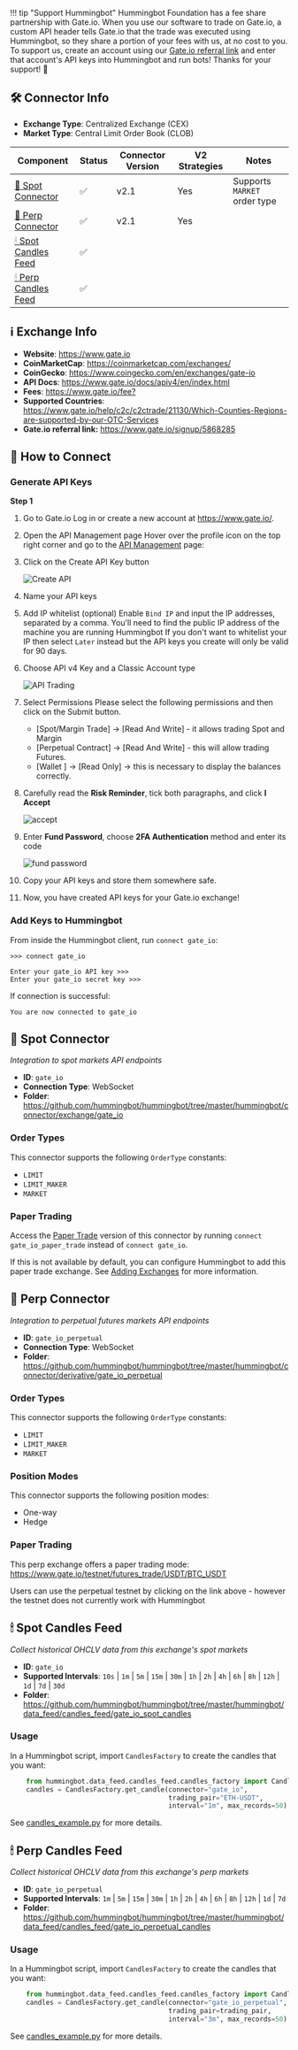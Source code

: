 !!! tip "Support Hummingbot"
    Hummingbot Foundation has a fee share partnership with Gate.io. When you use our software to trade on Gate.io, a custom API header tells Gate.io that the trade was executed using Hummingbot, so they share a portion of your fees with us, at no cost to you. To support us, create an account using our [Gate.io referral link](https://www.gate.io/signup/5868285) and enter that account's API keys into Hummingbot and run bots! Thanks for your support! 🙏


## 🛠 Connector Info

- **Exchange Type**: Centralized Exchange (CEX)
- **Market Type**: Central Limit Order Book (CLOB)

| Component | Status | Connector Version | V2 Strategies | Notes | 
| --------- | ------ | ----------------- |  ------------ | ----- |
| [🔀 Spot Connector](#spot-connector) | ✅ | v2.1 | Yes | Supports `MARKET` order type
| [🔀 Perp Connector](#perp-connector) | ✅ | v2.1 | Yes |
| [🕯 Spot Candles Feed](#spot-candles-feed) | ✅ | 
| [🕯 Perp Candles Feed](#perp-candles-feed) | ✅ | 

## ℹ️ Exchange Info

- **Website**: <https://www.gate.io>
- **CoinMarketCap**: <https://coinmarketcap.com/exchanges/>
- **CoinGecko**: <https://www.coingecko.com/en/exchanges/gate-io>
- **API Docs**: <https://www.gate.io/docs/apiv4/en/index.html>
- **Fees**: <https://www.gate.io/fee?>
- **Supported Countries**: <https://www.gate.io/help/c2c/c2ctrade/21130/Which-Counties-Regions-are-supported-by-our-OTC-Services>
- **Gate.io referral link:** <https://www.gate.io/signup/5868285>


## 🔑 How to Connect

### Generate API Keys

**Step 1**

1. Go to Gate.io
Log in or create a new account at https://www.gate.io/.

2. Open the API Management page
Hover over the profile icon on the top right corner and go to the [API Management](https://www.gate.io/myaccount/api_key_manage) page:
   
3. Click on the Create API Key button

    ![Create API](gate.io-api1.png)

4. Name your API keys

5. Add IP whitelist (optional)
Enable `Bind IP` and input the IP addresses, separated by a comma. You'll need to find the public IP address of the machine you are running Hummingbot 
If you don't want to whitelist your IP then select `Later` instead but the API keys you create will only be valid for 90 days.

6. Choose API v4 Key and a Classic Account type

    ![API Trading](gate.io-api4.png)

7. Select Permissions
Please select the following permissions and then click on the Submit button.

    - [Spot/Margin Trade] -> [Read And Write] - it allows trading Spot and Margin
    - [Perpetual Contract] -> [Read And Write] - this will allow trading Futures. 
    - [Wallet ] -> [Read Only] -> this is necessary to display the balances correctly.


8. Carefully read the **Risk Reminder**, tick both paragraphs, and click **I Accept**

    ![accept](gate.io-api2.png)

9. Enter **Fund Password**, choose **2FA Authentication** method and enter its code

    ![fund password](gate.io-api3.png)

10. Copy your API keys and store them somewhere safe. 

11. Now, you have created API keys for your Gate.io exchange!

### Add Keys to Hummingbot

From inside the Hummingbot client, run `connect gate_io`:

```
>>> connect gate_io

Enter your gate_io API key >>>
Enter your gate_io secret key >>>
```

If connection is successful:

```
You are now connected to gate_io
```


## 🔀 Spot Connector
*Integration to spot markets API endpoints*

- **ID**: `gate_io`
- **Connection Type**: WebSocket
- **Folder**: <https://github.com/hummingbot/hummingbot/tree/master/hummingbot/connector/exchange/gate_io>

### Order Types

This connector supports the following `OrderType` constants:

- `LIMIT`
- `LIMIT_MAKER`
- `MARKET`

### Paper Trading

Access the [Paper Trade](/global-configs/paper-trade/) version of this connector by running `connect gate_io_paper_trade` instead of `connect gate_io`.

If this is not available by default, you can configure Hummingbot to add this paper trade exchange. See [Adding Exchanges](/global-configs/paper-trade/#adding-exchanges) for more information.

## 🔀 Perp Connector
*Integration to perpetual futures markets API endpoints*

- **ID**: `gate_io_perpetual`
- **Connection Type**: WebSocket
- **Folder**: <https://github.com/hummingbot/hummingbot/tree/master/hummingbot/connector/derivative/gate_io_perpetual>

### Order Types

This connector supports the following `OrderType` constants:

- `LIMIT`
- `LIMIT_MAKER`
- `MARKET`

### Position Modes

This connector supports the following position modes:

- One-way
- Hedge

### Paper Trading

This perp exchange offers a paper trading mode: https://www.gate.io/testnet/futures_trade/USDT/BTC_USDT

Users can use the perpetual testnet by clicking on the link above - however the testnet does not currently work with Hummingbot

## 🕯 Spot Candles Feed
*Collect historical OHCLV data from this exchange's spot markets*

- **ID**: `gate_io`
- **Supported Intervals**: `10s` | `1m` | `5m` | `15m` | `30m` | `1h` | `2h` | `4h` | `6h` | `8h` | `12h` |  `1d` | `7d` | `30d`
- **Folder**: <https://github.com/hummingbot/hummingbot/tree/master/hummingbot/data_feed/candles_feed/gate_io_spot_candles>

### Usage

In a Hummingbot script, import `CandlesFactory` to create the candles that you want:
```python
    from hummingbot.data_feed.candles_feed.candles_factory import CandlesFactory
    candles = CandlesFactory.get_candle(connector="gate_io",
                                        trading_pair="ETH-USDT",
                                        interval="1m", max_records=50)
```

See [candles_example.py](https://github.com/hummingbot/hummingbot/blob/master/scripts/candles_example.py) for more details.

## 🕯 Perp Candles Feed
*Collect historical OHCLV data from this exchange's perp markets*

- **ID**: `gate_io_perpetual`
- **Supported Intervals**: `1m` | `5m` | `15m` | `30m` | `1h` | `2h` | `4h` | `6h` | `8h` | `12h` |  `1d` | `7d`
- **Folder**: <https://github.com/hummingbot/hummingbot/tree/master/hummingbot/data_feed/candles_feed/gate_io_perpetual_candles>

### Usage

In a Hummingbot script, import `CandlesFactory` to create the candles that you want:
```python
    from hummingbot.data_feed.candles_feed.candles_factory import CandlesFactory
    candles = CandlesFactory.get_candle(connector="gate_io_perpetual",
                                        trading_pair=trading_pair,
                                        interval="3m", max_records=50)
```

See [candles_example.py](https://github.com/hummingbot/hummingbot/blob/master/scripts/candles_example.py) for more details.